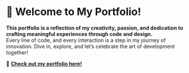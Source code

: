 # 🚀 Welcome to My Portfolio!  

**This portfolio is a reflection of my creativity, passion, and dedication to crafting meaningful experiences through code and design.**  
Every line of code, and every interaction is a step in my journey of innovation. Dive in, explore, and let’s celebrate the art of development together!  

🔗 **[Check out my portfolio here!](https://danish1875.github.io/MyPortfolio/)**

